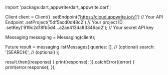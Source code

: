 import 'package:dart_appwrite/dart_appwrite.dart';

Client client = Client()
  .setEndpoint('https://cloud.appwrite.io/v1') // Your API Endpoint
  .setProject('5df5acd0d48c2') // Your project ID
  .setKey('919c2d18fb5d4...a2ae413da83346ad2'); // Your secret API key

Messaging messaging = Messaging(client);

Future result = messaging.listMessages(
  queries: [], // (optional)
  search: '[SEARCH]', // (optional)
);

result.then((response) {
  print(response);
}).catchError((error) {
  print(error.response);
});
